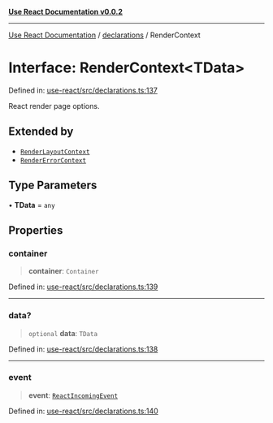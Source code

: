 [**Use React Documentation v0.0.2**](../../README.md)

***

[Use React Documentation](../../modules.md) / [declarations](../README.md) / RenderContext

# Interface: RenderContext\<TData\>

Defined in: [use-react/src/declarations.ts:137](https://github.com/stonemjs/use-react/blob/d8ec502192c16b8752fc9e1bf85bd5600bcf9813/src/declarations.ts#L137)

React render page options.

## Extended by

- [`RenderLayoutContext`](RenderLayoutContext.md)
- [`RenderErrorContext`](RenderErrorContext.md)

## Type Parameters

• **TData** = `any`

## Properties

### container

> **container**: `Container`

Defined in: [use-react/src/declarations.ts:139](https://github.com/stonemjs/use-react/blob/d8ec502192c16b8752fc9e1bf85bd5600bcf9813/src/declarations.ts#L139)

***

### data?

> `optional` **data**: `TData`

Defined in: [use-react/src/declarations.ts:138](https://github.com/stonemjs/use-react/blob/d8ec502192c16b8752fc9e1bf85bd5600bcf9813/src/declarations.ts#L138)

***

### event

> **event**: [`ReactIncomingEvent`](../type-aliases/ReactIncomingEvent.md)

Defined in: [use-react/src/declarations.ts:140](https://github.com/stonemjs/use-react/blob/d8ec502192c16b8752fc9e1bf85bd5600bcf9813/src/declarations.ts#L140)
